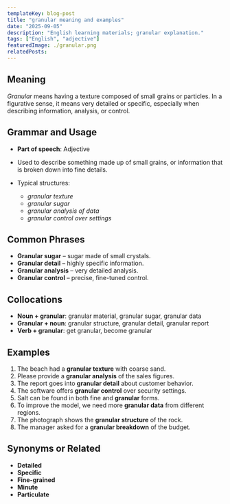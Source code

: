 ```yaml
---
templateKey: blog-post
title: "granular meaning and examples"
date: "2025-09-05"
description: "English learning materials; granular explanation."
tags: ["English", "adjective"]
featuredImage: ./granular.png
relatedPosts:
---
```


## Meaning

_Granular_ means having a texture composed of small grains or particles.
In a figurative sense, it means very detailed or specific, especially when describing information, analysis, or control.

## Grammar and Usage

- **Part of speech**: Adjective
- Used to describe something made up of small grains, or information that is broken down into fine details.
- Typical structures:

  - _granular texture_
  - _granular sugar_
  - _granular analysis of data_
  - _granular control over settings_

## Common Phrases

- **Granular sugar** – sugar made of small crystals.
- **Granular detail** – highly specific information.
- **Granular analysis** – very detailed analysis.
- **Granular control** – precise, fine-tuned control.

## Collocations

- **Noun + granular**: granular material, granular sugar, granular data
- **Granular + noun**: granular structure, granular detail, granular report
- **Verb + granular**: get granular, become granular

## Examples

1. The beach had a **granular texture** with coarse sand.
2. Please provide a **granular analysis** of the sales figures.
3. The report goes into **granular detail** about customer behavior.
4. The software offers **granular control** over security settings.
5. Salt can be found in both fine and **granular** forms.
6. To improve the model, we need more **granular data** from different regions.
7. The photograph shows the **granular structure** of the rock.
8. The manager asked for a **granular breakdown** of the budget.

## Synonyms or Related

- **Detailed**
- **Specific**
- **Fine-grained**
- **Minute**
- **Particulate**
